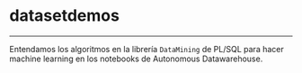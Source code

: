 # datasetdemos
***

Entendamos los algoritmos en la librería `DataMining` de PL/SQL para hacer machine learning en los notebooks de Autonomous Datawarehouse. 
